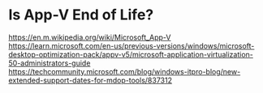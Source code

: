 # Is App-V End of Life?

https://en.m.wikipedia.org/wiki/Microsoft_App-V
https://learn.microsoft.com/en-us/previous-versions/windows/microsoft-desktop-optimization-pack/appv-v5/microsoft-application-virtualization-50-administrators-guide
https://techcommunity.microsoft.com/blog/windows-itpro-blog/new-extended-support-dates-for-mdop-tools/837312